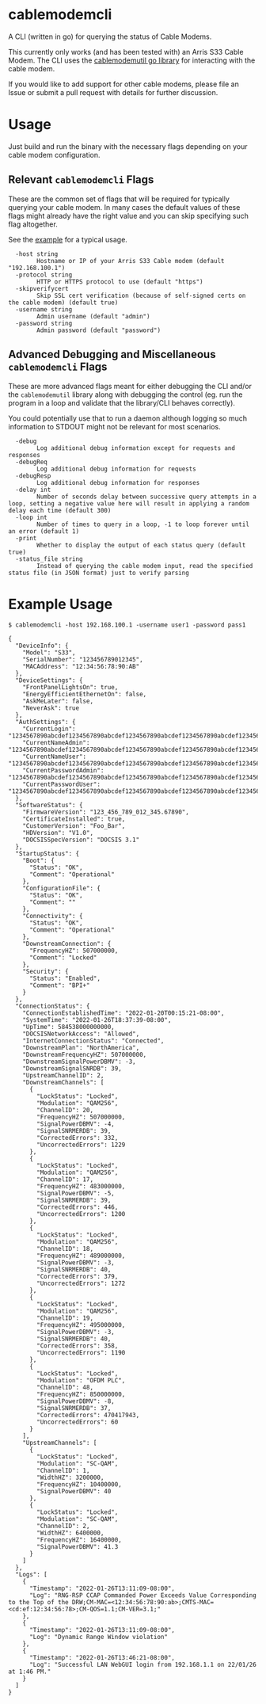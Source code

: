 # cablemodemcli

A CLI (written in go) for querying the status of Cable Modems.

This currently only works (and has been tested with) an Arris S33 Cable
Modem. The CLI uses the [cablemodemutil go library](https://github.com/Tuxdude/cablemodemutil)
for interacting with the cable modem.

If you would like to add support for other cable modems, please
file an Issue or submit a pull request with details for further discussion.

# Usage

Just build and run the binary with the necessary flags depending on your
cable modem configuration.

## Relevant `cablemodemcli` Flags

These are the common set of flags that will be required for typically
querying your cable modem. In many cases the default values of these
flags might already have the right value and you can skip specifying
such flag altogether.

See the [example](#example-usage) for a typical usage.

```
  -host string
        Hostname or IP of your Arris S33 Cable modem (default "192.168.100.1")
  -protocol string
        HTTP or HTTPS protocol to use (default "https")
  -skipverifycert
        Skip SSL cert verification (because of self-signed certs on the cable modem) (default true)
  -username string
        Admin username (default "admin")
  -password string
        Admin password (default "password")
```

## Advanced Debugging and Miscellaneous `cablemodemcli` Flags

These are more advanced flags meant for either debugging the CLI
and/or the `cablemodemutil` library along with debugging the
control (eg. run the program in a loop and validate that the
library/CLI behaves correctly).

You could potentially use that to run a daemon although logging
so much information to STDOUT might not be relevant for most
scenarios.

```
  -debug
        Log additional debug information except for requests and responses
  -debugReq
        Log additional debug information for requests
  -debugResp
        Log additional debug information for responses
  -delay int
        Number of seconds delay between successive query attempts in a loop, setting a negative value here will result in applying a random delay each time (default 300)
  -loop int
        Number of times to query in a loop, -1 to loop forever until an error (default 1)
  -print
        Whether to display the output of each status query (default true)
  -status_file string
        Instead of querying the cable modem input, read the specified status file (in JSON format) just to verify parsing
```

# Example Usage

```
$ cablemodemcli -host 192.168.100.1 -username user1 -password pass1

{
  "DeviceInfo": {
    "Model": "S33",
    "SerialNumber": "123456789012345",
    "MACAddress": "12:34:56:78:90:AB"
  },
  "DeviceSettings": {
    "FrontPanelLightsOn": true,
    "EnergyEfficientEthernetOn": false,
    "AskMeLater": false,
    "NeverAsk": true
  },
  "AuthSettings": {
    "CurrentLogin": "1234567890abcdef1234567890abcdef1234567890abcdef1234567890abcdef1234567890abcdef1234567890abcdef1234567890abcdef1234567890abcdef",
    "CurrentNameAdmin": "1234567890abcdef1234567890abcdef1234567890abcdef1234567890abcdef1234567890abcdef1234567890abcdef1234567890abcdef1234567890abcdef",
    "CurrentNameUser": "1234567890abcdef1234567890abcdef1234567890abcdef1234567890abcdef1234567890abcdef1234567890abcdef1234567890abcdef1234567890abcdef",
    "CurrentPasswordAdmin": "1234567890abcdef1234567890abcdef1234567890abcdef1234567890abcdef1234567890abcdef1234567890abcdef1234567890abcdef1234567890abcdef",
    "CurrentPasswordUser": "1234567890abcdef1234567890abcdef1234567890abcdef1234567890abcdef1234567890abcdef1234567890abcdef1234567890abcdef1234567890abcdef"
  },
  "SoftwareStatus": {
    "FirmwareVersion": "123_456_789_012_345.67890",
    "CertificateInstalled": true,
    "CustomerVersion": "Foo_Bar",
    "HDVersion": "V1.0",
    "DOCSISSpecVersion": "DOCSIS 3.1"
  },
  "StartupStatus": {
    "Boot": {
      "Status": "OK",
      "Comment": "Operational"
    },
    "ConfigurationFile": {
      "Status": "OK",
      "Comment": ""
    },
    "Connectivity": {
      "Status": "OK",
      "Comment": "Operational"
    },
    "DownstreamConnection": {
      "FrequencyHZ": 507000000,
      "Comment": "Locked"
    },
    "Security": {
      "Status": "Enabled",
      "Comment": "BPI+"
    }
  },
  "ConnectionStatus": {
    "ConnectionEstablishedTime": "2022-01-20T00:15:21-08:00",
    "SystemTime": "2022-01-26T18:37:39-08:00",
    "UpTime": 584538000000000,
    "DOCSISNetworkAccess": "Allowed",
    "InternetConnectionStatus": "Connected",
    "DownstreamPlan": "NorthAmerica",
    "DownstreamFrequencyHZ": 507000000,
    "DownstreamSignalPowerDBMV": -3,
    "DownstreamSignalSNRDB": 39,
    "UpstreamChannelID": 2,
    "DownstreamChannels": [
      {
        "LockStatus": "Locked",
        "Modulation": "QAM256",
        "ChannelID": 20,
        "FrequencyHZ": 507000000,
        "SignalPowerDBMV": -4,
        "SignalSNRMERDB": 39,
        "CorrectedErrors": 332,
        "UncorrectedErrors": 1229
      },
      {
        "LockStatus": "Locked",
        "Modulation": "QAM256",
        "ChannelID": 17,
        "FrequencyHZ": 483000000,
        "SignalPowerDBMV": -5,
        "SignalSNRMERDB": 39,
        "CorrectedErrors": 446,
        "UncorrectedErrors": 1200
      },
      {
        "LockStatus": "Locked",
        "Modulation": "QAM256",
        "ChannelID": 18,
        "FrequencyHZ": 489000000,
        "SignalPowerDBMV": -3,
        "SignalSNRMERDB": 40,
        "CorrectedErrors": 379,
        "UncorrectedErrors": 1272
      },
      {
        "LockStatus": "Locked",
        "Modulation": "QAM256",
        "ChannelID": 19,
        "FrequencyHZ": 495000000,
        "SignalPowerDBMV": -3,
        "SignalSNRMERDB": 40,
        "CorrectedErrors": 358,
        "UncorrectedErrors": 1190
      },
      {
        "LockStatus": "Locked",
        "Modulation": "OFDM PLC",
        "ChannelID": 48,
        "FrequencyHZ": 850000000,
        "SignalPowerDBMV": -8,
        "SignalSNRMERDB": 37,
        "CorrectedErrors": 470417943,
        "UncorrectedErrors": 60
      }
    ],
    "UpstreamChannels": [
      {
        "LockStatus": "Locked",
        "Modulation": "SC-QAM",
        "ChannelID": 1,
        "WidthHZ": 3200000,
        "FrequencyHZ": 10400000,
        "SignalPowerDBMV": 40
      },
      {
        "LockStatus": "Locked",
        "Modulation": "SC-QAM",
        "ChannelID": 2,
        "WidthHZ": 6400000,
        "FrequencyHZ": 16400000,
        "SignalPowerDBMV": 41.3
      }
    ]
  },
  "Logs": [
    {
      "Timestamp": "2022-01-26T13:11:09-08:00",
      "Log": "RNG-RSP CCAP Commanded Power Exceeds Value Corresponding to the Top of the DRW;CM-MAC=<12:34:56:78:90:ab>;CMTS-MAC=<cd:ef:12:34:56:78>;CM-QOS=1.1;CM-VER=3.1;"
    },
    {
      "Timestamp": "2022-01-26T13:11:09-08:00",
      "Log": "Dynamic Range Window violation"
    },
    {
      "Timestamp": "2022-01-26T13:46:21-08:00",
      "Log": "Successful LAN WebGUI login from 192.168.1.1 on 22/01/26 at 1:46 PM."
    }
  ]
}
```
